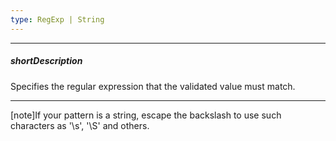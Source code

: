 ```yaml
---
type: RegExp | String
---
```

---
##### shortDescription
Specifies the regular expression that the validated value must match.

---
[note]If your pattern is a string, escape the backslash to use such characters as '\s', '\S' and others.